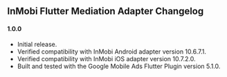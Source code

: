 ## InMobi Flutter Mediation Adapter Changelog

#### 1.0.0
* Initial release.
* Verified compatibility with InMobi Android adapter version 10.6.7.1.
* Verified compatibility with InMobi iOS adapter version 10.7.2.0.
* Built and tested with the Google Mobile Ads Flutter Plugin version 5.1.0.
